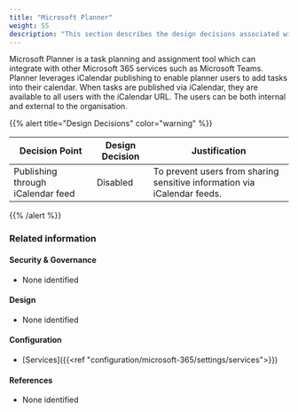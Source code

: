 ```yaml
---
title: "Microsoft Planner"
weight: 55
description: "This section describes the design decisions associated with the Blueprint for Secure Cloud Platform, Endpoints and Shared Services for system(s) built using ASD's Blueprint for Secure Cloud."
---
```


Microsoft Planner is a task planning and assignment tool which can integrate with other Microsoft 365 services such as Microsoft Teams. Planner leverages iCalendar publishing to enable planner users to add tasks into their calendar. When tasks are published via iCalendar, they are available to all users with the iCalendar URL. The users can be both internal and external to the organisation.

{{% alert title="Design Decisions" color="warning" %}}

| Decision Point                    | Design Decision | Justification                                                            |
|-----------------------------------|-----------------|--------------------------------------------------------------------------|
| Publishing through iCalendar feed | Disabled        | To prevent users from sharing sensitive information via iCalendar feeds. |

{{% /alert %}}

### Related information

#### Security & Governance

* None identified

#### Design

* None identified

#### Configuration

* [Services]({{<ref "configuration/microsoft-365/settings/services">}})

#### References

* None identified